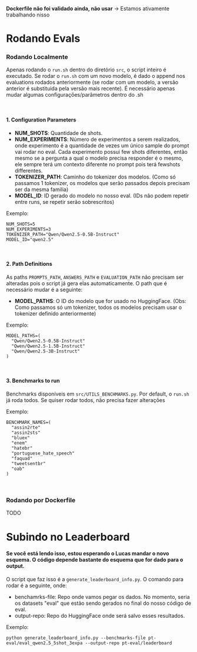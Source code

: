 **Dockerfile não foi validado ainda, não usar** -> Estamos ativamente trabalhando nisso

# Rodando Evals
### Rodando Localmente

Apenas rodando o `run.sh` dentro do diretório `src`, o script inteiro é executado. Se rodar o `run.sh` com um novo modelo, é dado o append nos evaluations rodados anteriormente (se rodar com um modelo, a versão anterior é substituida pela versão mais recente). É necessário apenas mudar algumas configurações/parâmetros dentro do .sh

<br>

#### 1. **Configuration Parameters**
- **NUM_SHOTS**: Quantidade de shots.
- **NUM_EXPERIMENTS**: Número de experimentos a serem realizados, onde experimento é a quantidade de vezes um único sample do prompt vai rodar no eval. Cada experimento possui few shots diferentes, então mesmo se a pergunta a qual o modelo precisa responder é o mesmo, ele sempre terá um contexto diferente no prompt pois terá fewshots differentes.
- **TOKENIZER_PATH**: Caminho do tokenizer dos modelos. (Como só passamos 1 tokenizer, os modelos que serão passados depois precisam ser da mesma familia)
- **MODEL_ID**: ID gerado do modelo no nosso eval. (IDs não podem repetir entre runs, se repetir serão sobrescritos)

Exemplo:
```
NUM_SHOTS=5
NUM_EXPERIMENTS=3
TOKENIZER_PATH="Qwen/Qwen2.5-0.5B-Instruct"
MODEL_ID="qwen2.5"
```

<br>

#### 2. **Path Definitions**
As paths `PROMPTS_PATH`, `ANSWERS_PATH` e `EVALUATION_PATH` não precisam ser alteradas pois o script já gera elas automaticamente. O path que é necessário mudar é a seguinte:


- **MODEL_PATHS**: O ID do modelo que for usado no HuggingFace. (Obs: Como passamos só um tokenizer, todos os modelos precisam usar o tokenizer definido anteriormente)

Exemplo: 
```
MODEL_PATHS=(
  "Qwen/Qwen2.5-0.5B-Instruct"
  "Qwen/Qwen2.5-1.5B-Instruct"
  "Qwen/Qwen2.5-3B-Instruct"
)
```

<br>

#### 3. **Benchmarks to run**
Benchmarks disponíveis em `src/UTILS_BENCHMARKS.py`. Por default, o `run.sh` já roda todos. Se quiser rodar todos, não precisa fazer alterações

Exemplo:
```
BENCHMARK_NAMES=(
  "assin2rte"
  "assin2sts"
  "bluex"
  "enem"
  "hatebr"
  "portuguese_hate_speech"
  "faquad"
  "tweetsentbr"
  "oab"
)
```

<br>

### Rodando por Dockerfile
TODO

# Subindo no Leaderboard
#### Se você está lendo isso, estou esperando o Lucas mandar o novo esquema. O código depende bastante do esquema que for dado para o output. 

O script que faz isso é a `generate_leaderboard_info.py`.
O comando para rodar é a seguinte, onde:
- benchamrks-file: Repo onde vamos pegar os dados. No momento, seria os datasets "eval" que estão sendo gerados no final do nosso código de eval.
- output-repo: Repo do HuggingFace onde será salvo esses resultados.

Exemplo:
```
python generate_leaderboard_info.py --benchmarks-file pt-eval/eval_qwen2.5_5shot_3expa --output-repo pt-eval/leaderboard
```
